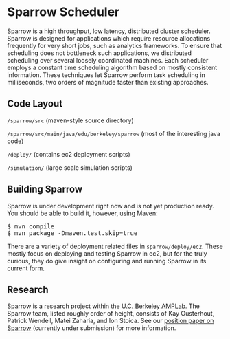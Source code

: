 Sparrow Scheduler
================================
Sparrow is a high throughput, low latency, distributed cluster scheduler. Sparrow is designed for applications which require resource allocations frequently for very short jobs, such as analytics frameworks. To ensure that scheduling does not bottleneck such applications, we distributed scheduling over several loosely coordinated machines. Each scheduler employs a constant time scheduling algorithm based on mostly consistent information. These techniques let Sparrow perform task scheduling in milliseconds, two orders of magnitude faster than existing approaches.


Code Layout
-------------------------
`/sparrow/src` (maven-style source directory)

`/sparrow/src/main/java/edu/berkeley/sparrow` (most of the interesting java code)

`/deploy/`     (contains ec2 deployment scripts)

`/simulation/` (large scale simulation scripts)

Building Sparrow
-------------------------

Sparrow is under development right now and is not yet production ready. You should be able to build it, however, using Maven:

<pre>
$ mvn compile
$ mvn package -Dmaven.test.skip=true
</pre>

There are a variety of deployment related files in `sparrow/deploy/ec2`. These mostly focus on deploying and testing Sparrow in ec2, but for the truly curious, they do give insight on configuring and running Sparrow in its current form.

Research
-------------------------
Sparrow is a research project within the [U.C. Berkeley AMPLab](http://amplab.cs.berkeley.edu/). The Sparrow team, listed roughly order of height, consists of Kay Ousterhout, Patrick Wendell, Matei Zaharia, and Ion Stoica. See our [position paper on Sparrow](http://www.eecs.berkeley.edu/~pwendell/sparrow/sparrow_current.pdf) (currently under submission) for more information.
